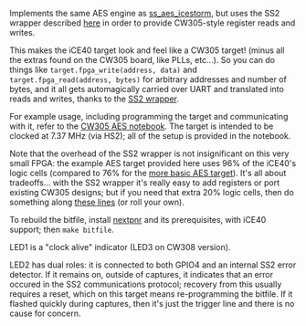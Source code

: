 Implements the same AES engine as [ss\_aes\_icestorm](../ss\_aes\_icestorm),
but uses the SS2 wrapper described [here](../../xc7a35/README.md) in order
to provide CW305-style register reads and writes.

This makes the iCE40 target look and feel like a CW305 target! (minus all the
extras found on the CW305 board, like PLLs, etc...). So you can do things like
`target.fpga_write(address, data)` and `target.fpga_read(address, bytes)` for
arbitrary addresses and number of bytes, and it all gets automagically
carried over UART and translated into reads and writes, thanks to the [SS2
wrapper](https://github.com/newaetech/fpga-common/tree/main#notes-regarding-ss2-wrapper).

For example usage, including programming the target and communicating with
it, refer to the [CW305 AES
notebook](https://github.com/newaetech/chipwhisperer-jupyter/blob/master/demos/PA_HW_CW305_1-Attacking_AES_on_an_FPGA.ipynb).
The target is intended to be clocked at 7.37 MHz (via HS2); all of the setup
is provided in the notebook.

Note that the overhead of the SS2 wrapper is not insignificant on this very
small FPGA: the example AES target provided here uses 96% of the iCE40's
logic cells (compared to 76% for the [more basic AES
target](../ss_aes_icestorm)).  It's all about tradeoffs... with the SS2
wrapper it's really easy to add registers or port existing CW305 designs;
but if you need that extra 20% logic cells, then do something along [these
lines](../ss\_aes\_icestorm) (or roll your own).

To rebuild the bitfile, install
[nextpnr](https://github.com/YosysHQ/nextpnr) and its prerequisites, with
iCE40 support; then `make bitfile`.

LED1 is a "clock alive" indicator (LED3 on CW308 version).

LED2 has dual roles: it is connected to both GPIO4 and an internal SS2 error
detector. If it remains on, outside of captures, it indicates that an error
occured in the SS2 communications protocol; recovery from this usually
requires a reset, which on this target means re-programming the bitfile. If
it flashed quickly during captures, then it's just the trigger line and
there is no cause for concern.

